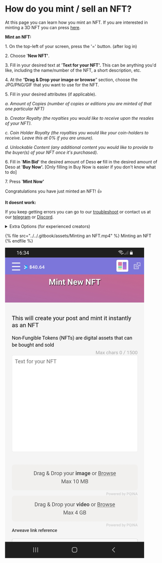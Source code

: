 # How do you mint / sell an NFT?

At this page you can learn how you mint an NFT. If you are interested in minting a 3D NFT you can press [here](../../3d-vr/how-do-you-mint-sell-an-3d-nft-advanced.md).&#x20;



**Mint an NFT:**

1\. On the top-left of your screen, press the '=' button. (after log in) &#x20;

2\. Choose '**New NFT'**.

3\. Fill in your desired text at '**Text for your NFT'.** This can be anything you'd like, including the name/number of the NFT, a short description, etc.

4\. At the “**Drag & Drop your image or browse**” section, choose the JPG/PNG/GIF that you want to use for the NFT.

5\. Fill in your desired attributes (if applicable).&#x20;

_a. Amount of Copies (number of copies or editions you are minted of that one particular NFT)_      &#x20;

_b. Creator Royalty (the royalties you would like to receive upon the resales of your NFT)._        &#x20;

_c. Coin Holder Royalty (the royalties you would like your coin-holders to receive. Leave this at 0% if you are unsure)._   &#x20;

_d. Unlockable Content (any additional content you would like to provide to the buyer(s) of your NFT once it's purchased)._&#x20;

6\. Fill in '**Min Bid'**  the desired amount of Deso **or** fill in the desired amount of Deso at '**Buy Now'.** \[Only filling in Buy Now is easier if you don't know what to do]           &#x20;

7\. Press '**Mint Now'**

Congratulations you have just minted an NFT! :thumbsup:



**It doesnt work:**

If you keep getting errors you can go to our [troubleshoot](troubleshoot.md) or contact us at our [telegram](https://t.me/+qdNeX8CYB\_swZTQx) or [Discord](https://discord.gg/jQ34WMMZce).&#x20;

<details>

<summary>Extra Options (for experienced creators)</summary>

#### \[Extra 1: for experienced creators] Unlockable Content

To add unlockable content to your NFT, you can use the following steps:

1\.     Click '**Mint on NFT'**

2\.     Check **'Unlockable Content'**

3\.     Mint the NFT and put it on sale

The moment someone has put in a bid and you want to accept it you can add in the unlockable content.



**\[Extra 2: for experienced creators] Add extra / collection data**

To know more about this feature; go directly to [Traits by Extradata](broken-reference).&#x20;

</details>

{% file src="../../.gitbook/assets/Minting an NFT.mp4" %}
Minting an NFT
{% endfile %}

![](../../.gitbook/assets/Mint.jpg)
